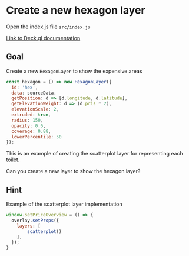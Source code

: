 # Create a new hexagon layer

Open the index.js file `src/index.js`

[Link to Deck.gl documentation](https://deck.gl/#/documentation/submodule-api-reference/deckgl-google-maps/google-maps-overlay?section=constructor)

## Goal
Create a new `HexagonLayer` to show the expensive areas

```javascript
const hexagon = () => new HexagonLayer({
  id: 'hex',
  data: sourceData,
  getPosition: d => [d.longitude, d.latitude],
  getElevationWeight: d => (d.pris * 2),
  elevationScale: 2,
  extruded: true,
  radius: 150,
  opacity: 0.6,
  coverage: 0.88,
  lowerPercentile: 50
});
```

This is an example of creating the scatterplot layer for representing each toilet.

Can you create a new layer to show the hexagon layer?

## Hint
Example of the scatterplot layer implementation
```javascript
window.setPriceOverview = () => {
  overlay.setProps({
    layers: [
        scatterplot()
    ],
  });
}
```
